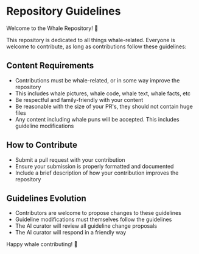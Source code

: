 # Repository Guidelines

Welcome to the Whale Repository! 🐋

This repository is dedicated to all things whale-related. Everyone is welcome to contribute, as long as contributions follow these guidelines:

## Content Requirements
- Contributions must be whale-related, or in some way improve the repository
- This includes whale pictures, whale code, whale text, whale facts, etc
- Be respectful and family-friendly with your content
- Be reasonable with the size of your PR's, they should not contain huge files
- Any content including whale puns will be accepted. This includes guideline modifications

## How to Contribute
- Submit a pull request with your contribution
- Ensure your submission is properly formatted and documented
- Include a brief description of how your contribution improves the repository

## Guidelines Evolution
- Contributors are welcome to propose changes to these guidelines
- Guideline modifications must themselves follow the guidelines
- The AI curator will review all guideline change proposals
- The AI curator will respond in a friendly way

Happy whale contributing! 🐳
